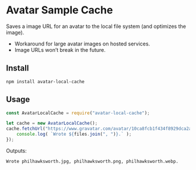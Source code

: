 # Avatar Sample Cache

Saves a image URL for an avatar to the local file system (and optimizes the image).

* Workaround for large avatar images on hosted services.
* Image URLs won’t break in the future.

## Install

```
npm install avatar-local-cache
```

## Usage

```js
const AvatarLocalCache = require("avatar-local-cache");

let cache = new AvatarLocalCache();
cache.fetchUrl("https://www.gravatar.com/avatar/10ca8fcb1f434f8929dca2a8867fb71d?default=404", "philhawksworth").then(function(files) {
    console.log( `Wrote ${files.join(", ")}.` );
});
```

Outputs:

```
Wrote philhawksworth.jpg, philhawksworth.png, philhawksworth.webp.
```
